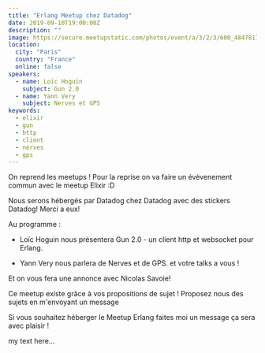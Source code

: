 ```yaml
---
title: "Erlang Meetup chez Datadog"
date: 2019-09-10T19:00:00Z
description: ""
image: https://secure.meetupstatic.com/photos/event/a/3/2/3/600_484781763.jpeg
location:
  city: "Paris"
  country: "France"
  online: false
speakers:
  - name: Loïc Hoguin
    subject: Gun 2.0
  - name: Yann Very
    subject: Nerves et GPS
keywords:
  - elixir
  - gun
  - http
  - client
  - nerves
  - gps
---
```


On reprend les meetups ! Pour la reprise on va faire un évèvenement
commun avec le meetup Elixir :D

Nous serons hébergés par Datadog chez Datadog avec des stickers
Datadog! Merci a eux!

Au programme :

- Loïc Hoguin nous présentera Gun 2.0 - un client http et websocket
  pour Erlang.

- Yann Very nous parlera de Nerves et de GPS.  et votre talks a vous !

Et on vous fera une annonce avec Nicolas Savoie!

Ce meetup existe grâce à vos propositions de sujet ! Proposez nous des
sujets en m'envoyant un message

Si vous souhaitez héberger le Meetup Erlang faites moi un message ça
sera avec plaisir !

my text here...
